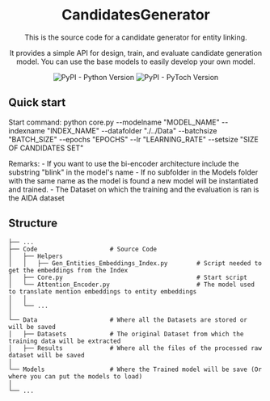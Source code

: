 <div align="center">
<h1><b>CandidatesGenerator</b></h1>
<p>This is the source code for a candidate generator for entity linking.</p>
<p>It provides a simple API for design, train, and evaluate candidate generation model. You can use the base models to easily develop your own model.</p>
</div>

<div align="center">
<img alt="PyPI - Python Version" src="https://img.shields.io/badge/Python-3.9-blue">
<img alt="PyPI - PyToch Version" src="https://img.shields.io/badge/PyTorch-1.11.0-blue">

</div>

<h2>Quick start</h2>
<p>Start command:
python core.py --modelname "MODEL_NAME" --indexname "INDEX_NAME" --datafolder "./../Data" --batchsize "BATCH_SIZE" --epochs "EPOCHS" --lr "LEARNING_RATE" --setsize "SIZE OF CANDIDATES SET"</p>

<p>Remarks:
    - If you want to use the bi-encoder architecture include the substring "blink" in the model's name
    - If no subfolder in the Models folder with the same name as the model is found a new model will be instantiated and trained.
    - The Dataset on which the training and the evaluation is ran is the AIDA dataset
</p>


<h2>Structure</h2>

    ├── ...
    ├── Code                    # Source Code 
    │   ├── Helpers             
    │   │   ├── Gen_Entities_Embeddings_Index.py        # Script needed to get the embeddings from the Index              
    │   ├── Core.py                                     # Start script
    │   └── Attention_Encoder.py                        # The model used to translate mention embeddings to entity embeddings
    │   │
    │   └── ...
    │
    └── Data                    # Where all the Datasets are stored or will be saved 
    │   ├── Datasets            # The original Dataset from which the training data will be extracted
    │   ├── Results             # Where all the files of the processed raw dataset will be saved
    │   
    └── Models                  # Where the Trained model will be save (Or where you can put the models to load) 
    │   
    └── ...
